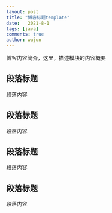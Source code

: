 ```yaml
---
layout: post
title: "博客标题template"
date:   2021-8-1
tags: [java]
comments: true
author: wujun
---
```


博客内容简介，这里，描述模块的内容概要

<!-- more -->

## 段落标题

段落内容


## 段落标题

段落内容

## 段落标题

段落内容

## 段落标题

段落内容
